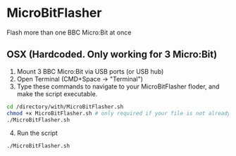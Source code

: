 # MicroBitFlasher

Flash more than one BBC Micro:Bit at once

## OSX (Hardcoded. Only working for 3 Micro:Bit)
1. Mount 3 BBC Micro:Bit via USB ports (or USB hub)
2. Open Terminal (CMD+Space -> "Terminal")
3. Type these commands to navigate to your MicroBitFlasher floder, and make the script executable.
```bash
cd /directory/with/MicroBitFlasher.sh
chmod +x MicroBitFlasher.sh # only required if your file is not already executable
./MicroBitFlasher.sh
```
4. Run the script
```bash
./MicroBitFlasher.sh
```

